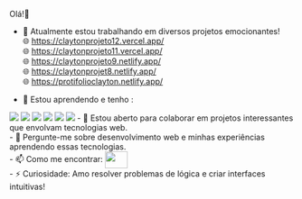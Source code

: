 Olá!👋

- 🔭 Atualmente estou trabalhando em diversos projetos emocionantes!
<br> 🌐 https://claytonprojeto12.vercel.app/
<br> 🌐 https://claytonprojeto11.vercel.app/
<br> 🌐 https://claytonprojeto9.netlify.app/
<br> 🌐 https://claytonprojet8.netlify.app/
<br> 🌐 https://protifolioclayton.netlify.app/
  

- 🌱 Estou aprendendo e tenho :
 <img src= "https://img.shields.io/badge/HTML-239120?style=for-the-badge&logo=html5&logoColor=white">
 <img src= "https://img.shields.io/badge/CSS3-1572B6?style=for-the-badge&logo=css3&logoColor=white">
 <img src= "https://img.shields.io/badge/JavaScript-F7DF1E?style=for-the-badge&logo=javascript&logoColor=black">
 <img src= "https://img.shields.io/badge/React-20232A?style=for-the-badge&logo=react&logoColor=61DAFB">
 <img src= "https://img.shields.io/badge/TypeScript-007ACC?style=for-the-badge&logo=typescript&logoColor=white">
 <img src= "https://img.shields.io/badge/Python-14354C?style=for-the-badge&logo=python&logoColor=white">
- 👯 Estou aberto para colaborar em projetos interessantes que envolvam tecnologias web.
<br>- 💬 Pergunte-me sobre desenvolvimento web e minhas experiências aprendendo essas tecnologias.
<br>- 📫 Como me encontrar: <a href="[your link](https://www.linkedin.com/in/clayton-dev)" target="blank"><img align="center" src="https://cdn.jsdelivr.net/npm/simple-icons@3.0.1/icons/linkedin.svg" alt="" height="30" width="40" /></a>
<br>- ⚡ Curiosidade: Amo resolver problemas de lógica e criar interfaces intuitivas!
